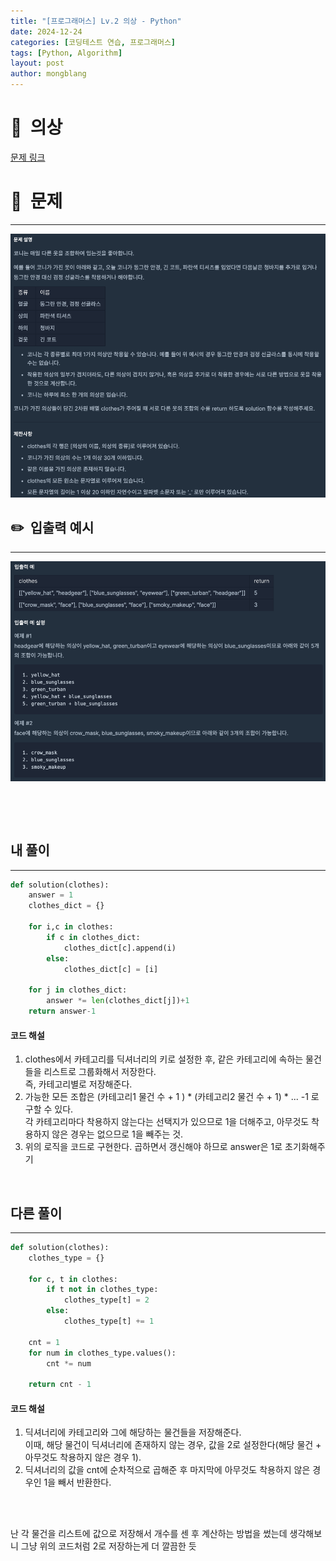 ```yaml
---
title: "[프로그래머스] Lv.2 의상 - Python"
date: 2024-12-24 
categories: [코딩테스트 연습, 프로그래머스]
tags: [Python, Algorithm]
layout: post
author: mongblang
---
```


# 📌&nbsp; **의상**
[문제 링크](https://school.programmers.co.kr/learn/courses/30/lessons/42578)  

# 📝&nbsp; **문제**
---
![문제](/assets/img/codingtest-post-img/PG42578-1.png)

## ✏️&nbsp; **입출력 예시**
---
![예시](/assets/img/codingtest-post-img/PG42578-2.png) 

&nbsp;  

&nbsp;   



## **내 풀이**  
--- 

```python
def solution(clothes):
    answer = 1
    clothes_dict = {}
    
    for i,c in clothes:
        if c in clothes_dict:
            clothes_dict[c].append(i)
        else:
            clothes_dict[c] = [i]
    
    for j in clothes_dict:
        answer *= len(clothes_dict[j])+1
    return answer-1
```

#### **코드 해설**  
1. clothes에서 카테고리를 딕셔너리의 키로 설정한 후, 같은 카테고리에 속하는 물건들을 리스트로 그룹화해서 저장한다.   
즉, 카테고리별로 저장해준다. 
2. 가능한 모든 조합은 (카테고리1 물건 수 + 1 ) * (카테고리2 물건 수 + 1) * ... -1 로 구할 수 있다.  
각 카테고리마다 착용하지 않는다는 선택지가 있으므로 1을 더해주고, 아무것도 착용하지 않은 경우는 없으므로 1을 빼주는 것.
3. 위의 로직을 코드로 구현한다. 곱하면서 갱신해야 하므로 answer은 1로 초기화해주기 

&nbsp;  


## **다른 풀이**
---

```python  
def solution(clothes):
    clothes_type = {}

    for c, t in clothes:
        if t not in clothes_type:
            clothes_type[t] = 2
        else:
            clothes_type[t] += 1

    cnt = 1
    for num in clothes_type.values():
        cnt *= num

    return cnt - 1
```

#### **코드 해설**  
1. 딕셔너리에 카테고리와 그에 해당하는 물건들을 저장해준다.   
이때, 해당 물건이 딕셔너리에 존재하지 않는 경우, 값을 2로 설정한다(해당 물건 + 아무것도 착용하지 않은 경우 1).
2. 딕셔너리의 값을 cnt에 순차적으로 곱해준 후 마지막에 아무것도 착용하지 않은 경우인 1을 빼서 반환한다.


&nbsp;   
&nbsp;  

난 각 물건을 리스트에 값으로 저장해서 개수를 센 후 계산하는 방법을 썼는데 생각해보니 그냥 위의 코드처럼 2로 저장하는게 더 깔끔한 듯  
